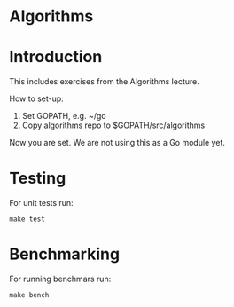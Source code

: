 Algorithms
==========

# Introduction

This includes exercises from the Algorithms lecture.

How to set-up:

1. Set GOPATH, e.g. ~/go
2. Copy algorithms repo to $GOPATH/src/algorithms

Now you are set. We are not using this as a Go module yet.

# Testing

For unit tests run:

``make test``

# Benchmarking

For running benchmars run:

``make bench``

